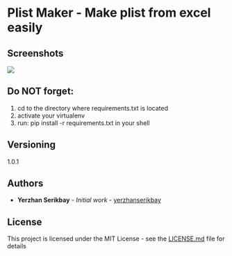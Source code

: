 # Plist Maker - Make plist from excel easily

## Screenshots
![](demo/demo.gif)

## Do NOT forget:
1. cd to the directory where requirements.txt is located
2. activate your virtualenv
3. run:  pip install -r requirements.txt in your shell

## Versioning

1.0.1

## Authors

* **Yerzhan Serikbay** - *Initial work* - [yerzhanserikbay](https://github.com/yerzhanserikbay)

## License

This project is licensed under the MIT License - see the [LICENSE.md](LICENSE.md) file for details

